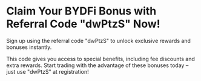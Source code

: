 # Claim Your BYDFi Bonus with Referral Code "dwPtzS" Now!
Sign up using the referral code "dwPtzS" to unlock exclusive rewards and bonuses instantly.

This code gives you access to special benefits, including fee discounts and extra rewards.
Start trading with the advantage of these bonuses today – just use "dwPtzS" at registration!
